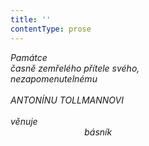 ```yaml
---
title: ''
contentType: prose
---
```


_Památce  
časně zemřelého přítele svého,  
nezapomenutelnému  
   
ANTONÍNU TOLLMANNOVI  
   
věnuje  
                              básník_
